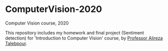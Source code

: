 # ComputerVision-2020

Computer Vision course, 2020

This repository includes my homework and final project (Sentiment detection) for 'Introduction to Computer Vision' course, by [Professor Alireza Talebpour](http://facultymembers.sbu.ac.ir/talebpour/).
